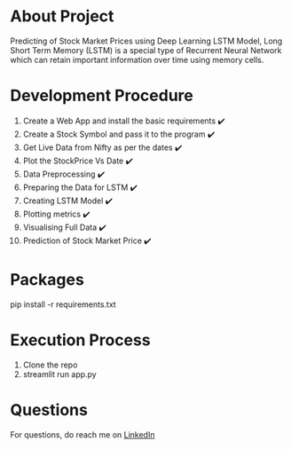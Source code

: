 # About Project
Predicting of Stock Market Prices using Deep Learning LSTM Model, Long Short Term Memory (LSTM) is a special type of Recurrent Neural Network which can retain important information over time using memory cells.

# Development Procedure

1. Create a Web App and install the basic requirements :heavy_check_mark:
2. Create a Stock Symbol and pass it to the program :heavy_check_mark:
3. Get Live Data from Nifty as per the dates :heavy_check_mark:
4. Plot the StockPrice Vs Date :heavy_check_mark:
5. Data Preprocessing :heavy_check_mark:
6. Preparing the Data for LSTM :heavy_check_mark:
7. Creating LSTM Model :heavy_check_mark:
8. Plotting metrics :heavy_check_mark:
9. Visualising Full Data :heavy_check_mark:
10. Prediction of Stock Market Price :heavy_check_mark:

# Packages
pip install -r requirements.txt

# Execution Process
1. Clone the repo
2. streamlit run app.py

# Questions
For questions, do reach me on <a href="https://linkedin.com/in/MadhuPIoT">LinkedIn</a>


